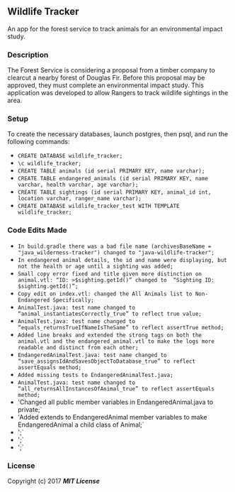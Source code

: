 ## Wildlife Tracker

An app for the forest service to track animals for an environmental impact study.

### Description

The Forest Service is considering a proposal from a timber company to clearcut a nearby forest of Douglas Fir. Before this proposal may be approved, they must complete an environmental impact study. This application was developed to allow Rangers to track wildlife sightings in the area.

### Setup

To create the necessary databases, launch postgres, then psql, and run the following commands:

* `CREATE DATABASE wildlife_tracker;`
* `\c wildlife_tracker;`
* `CREATE TABLE animals (id serial PRIMARY KEY, name varchar);`
* `CREATE TABLE endangered_animals (id serial PRIMARY KEY, name varchar, health varchar, age varchar);`
* `CREATE TABLE sightings (id serial PRIMARY KEY, animal_id int, location varchar, ranger_name varchar);`
* `CREATE DATABASE wildlife_tracker_test WITH TEMPLATE wildlife_tracker;`

### Code Edits Made

* `In build.gradle there was a bad file name (archivesBaseName = "java_wilderness-tracker") changed to "java-wildlife-tracker";`
* `In endangered animal details, the id and name were displaying, but not the health or age until a sighting was added;`
* `Small copy error fixed and title given more distinction on animal.vtl: “ID: >$sighting.getId()” changed to  “Sighting ID: $sighting.getId()”;`
* `Copy edit on index.vtl: changed the All Animals list to Non-Endangered Specifically;`
* `AnimalTest.java: test name changed to “animal_instantiatesCorrectly_true” to reflect true value;`
* `AnimalTest.java: test name changed to “equals_returnsTrueIfNameIsTheSame” to reflect assertTrue method;`
* `Added line breaks and extended the strong tags on both the animal.vtl and the endangered_animal.vtl to make the logs more readable and distinct from each other;`
* `EndangeredAnimalTest.java: test name changed to “save_assignsIdAndSavesObjectToDatabase_true” to reflect assertEquals method;`
* `Added missing tests to EndangeredAnimalTest.java;`
* `AnimalTest.java: test name changed to “all_returnsAllInstancesOfAnimal_true” to reflect assertEquals method;`
* 'Changed all public member variables in EndangeredAnimal.java to private;`
* 'Added extends to EndangeredAnimal member variables to make EndangeredAnimal a child class of Animal;`
* ';`
* ';`
* ';`

### License

Copyright (c) 2017 **_MIT License_**
